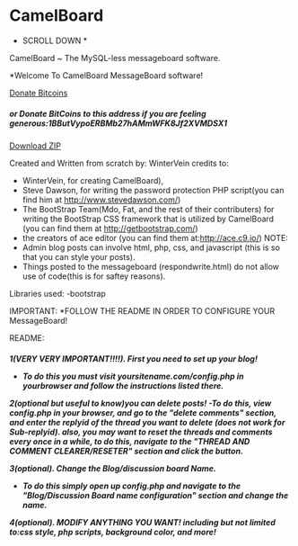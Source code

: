 CamelBoard
==========
* SCROLL DOWN *

CamelBoard ~ The MySQL-less messageboard software.

*Welcome To CamelBoard MessageBoard software!

<a class="coinbase-button" data-code="f6318a7083d08aee766a53b1d757a87e" data-button-style="donation_small" href="https://coinbase.com/checkouts/f6318a7083d08aee766a53b1d757a87e">Donate Bitcoins</a><script src="https://coinbase.com/assets/button.js" type="text/javascript"></script>

<h5>or Donate BitCoins to this address if you are feeling generous:1BButVypoERBMb27hAMmWFK8Jf2XVMDSX1</h5>

<a href="https://github.com/WinterVein/CamelBoard/zipball/master" class="minibutton sidebar-button" aria-label="Download WinterVein/CamelBoard as a zip file" title="Download WinterVein/CamelBoard as a zip file" rel="nofollow">
                  <span class="octicon octicon-cloud-download"></span>
                  Download ZIP
                </a>
                
Created and Written from scratch by: WinterVein
credits to: 
- WinterVein, for creating CamelBoard), 
- Steve Dawson, for writing the password protection PHP script(you can find him at 
http://www.stevedawson.com/)
- The BootStrap Team(Mdo, Fat, and the rest of their contributers) for writing
 the BootStrap CSS framework that is utilized by CamelBoard 
(you can find them at http://getbootstrap.com/)
- the creators of ace editor (you can find them at:http://ace.c9.io/)
NOTE: 
- Admin blog posts can involve html, php, css, and javascript (this is so that you can style your posts).
- Things posted to the messageboard (respondwrite.html) do not allow use of code(this is for saftey reasons). 

Libraries used:
-bootstrap


IMPORTANT:
*FOLLOW THE README IN ORDER TO CONFIGURE YOUR MessageBoard!

README:

<h5>1(VERY VERY IMPORTANT!!!!). First you need to set up your blog!

- To do this you must visit yoursitename.com/config.php in yourbrowser and follow the instructions listed there.

2(optional but useful to know)you can delete posts! 
-To do this, view config.php in your browser, and go to the "delete comments" section,
and enter the replyid of the thread you want to delete (does not work for Sub-replyid).
also, you may want to reset the threads and comments every once in a while,
to do this, navigate to the "THREAD AND COMMENT CLEARER/RESETER" section and click the button.


3(optional). Change the Blog/discussion board Name.
- To do this simply open up config.php and navigate to the "Blog/Discussion Board name configuration" section
and change the name.

4(optional). MODIFY ANYTHING YOU WANT! including but not limited to:css style, php scripts,
background color, and more!
